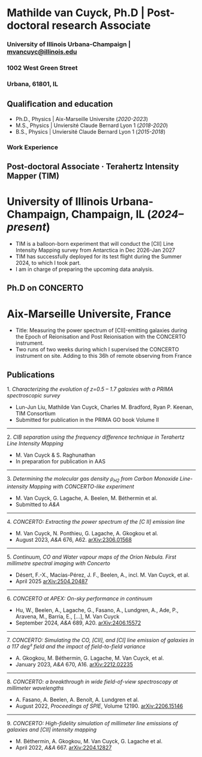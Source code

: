 # Mathilde van Cuyck, Ph.D | Post-doctoral research Associate
### University of Illinois Urbana-Champaign | mvancuyc@illinois.edu
### 1002 West Green Street
### Urbana, 61801, IL


## Qualiﬁcation and education
- Ph.D., Physics | Aix-Marseille Universite (_2020-2023_)			       		
- M.S., Physics	| Unviersité Claude Bernard Lyon 1 (_2018-2020_)	 			        		
- B.S., Physics | Unviersité Claude Bernard Lyon 1 (_2015-2018_)

### Work Experience
## Post-doctoral Associate · Terahertz Intensity Mapper (TIM)  
# University of Illinois Urbana-Champaign, Champaign, IL (_2024–present_)
- TIM is a balloon-born experiment that will conduct the [CII] Line Intensity Mapping survey from Antarctica in Dec 2026-Jan 2027
- TIM has successfully deployed for its test flight during the Summer 2024, to which I took part.
- I  am in charge of preparing the upcoming data analysis.

## Ph.D on CONCERTO  
# Aix-Marseille Universite, France
- Title: Measuring the power spectrum of [CII]-emitting galaxies during the Epoch of Reionisation and Post Reionisation with the CONCERTO instrument.
- Two runs of two weeks during which I supervised the CONCERTO instrument on site. Adding to this 36h of remote observing from France

## Publications

1\. *Characterizing the evolution of z=0.5 – 1.7 galaxies with a PRIMA spectroscopic survey* 
- Lun-Jun Liu, Mathilde Van Cuyck, Charles M. Bradford, Ryan P. Keenan, TIM Consortium  
- Submitted for publication in the PRIMA GO book Volume II  

---

2\. *CIB separation using the frequency difference technique in Terahertz Line Intensity Mapping*
- M. Van Cuyck & S. Raghunathan  
- In preparation for publication in AAS  

---

3\. *Determining the molecular gas density ρ<sub>H2</sub> from Carbon Monoxide Line-intensity Mapping with CONCERTO-like experiment*  
- M. Van Cuyck, G. Lagache, A. Beelen, M. Béthermin et al.  
- Submitted to *A&A*  

---

4\. *CONCERTO: Extracting the power spectrum of the [C II] emission line*  
- M. Van Cuyck, N. Ponthieu, G. Lagache, A. Gkogkou et al.  
- August 2023, *A&A* 676, A62. [arXiv:2306.01568](https://arxiv.org/abs/2306.01568)

---

5\. *Continuum, CO and Water vapour maps of the Orion Nebula. First millimetre spectral imaging with Concerto* 
- Désert, F.-X., Macías-Pérez, J. F., Beelen, A., incl. M. Van Cuyck, et al.
- April 2025 [arXiv:2504.20487](https://arxiv.org/abs/2504.20487)

---

6\. *CONCERTO at APEX: On-sky performance in continuum* 
- Hu, W., Beelen, A., Lagache, G., Fasano, A., Lundgren, A., Ade, P., Aravena, M., Barria, E., [...], M. Van Cuyck  
- September 2024, *A&A* 689, A20. [arXiv:2406.15572](https://arxiv.org/abs/2406.15572)

---

7\. *CONCERTO: Simulating the CO, [CII], and [CI] line emission of galaxies in a 117 deg² field and the impact of field-to-field variance*  
- A. Gkogkou, M. Béthermin, G. Lagache, M. Van Cuyck, et al.  
- January 2023, *A&A* 670, A16. [arXiv:2212.02235](https://arxiv.org/abs/2212.02235)  

---

8\. *CONCERTO: a breakthrough in wide field-of-view spectroscopy at millimeter wavelengths* 
- A. Fasano, A. Beelen, A. Benoît, A. Lundgren et al.  
- August 2022, *Proceedings of SPIE*, Volume 12190. [arXiv:2206.15146](https://arxiv.org/abs/2206.15146)  

---

9\. *CONCERTO: High-fidelity simulation of millimeter line emissions of galaxies and [CII] intensity mapping* 
- M. Béthermin, A. Gkogkou, M. Van Cuyck, G. Lagache et al.  
- April 2022, *A&A* 667. [arXiv:2204.12827](https://arxiv.org/abs/2204.12827)  
